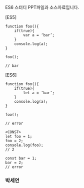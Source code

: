 ES6 스터디 PPT파일과 소스자료입니다.

<LET>
  
[ES5]
```
function foo(){
	if(true){
		var a = ‘bar’;
	}
	console.log(a);
}

foo();

// bar
```

[ES6]
```
function foo(){
	if(true){
		let a = ‘bar’;
	}
	console.log(a);
}

foo();

// error

<CONST>
let foo = 1;
foo = 2;
console.log(foo);
// 2 

const bar = 1;
bar = 2;
// error
```


### 박세언 


